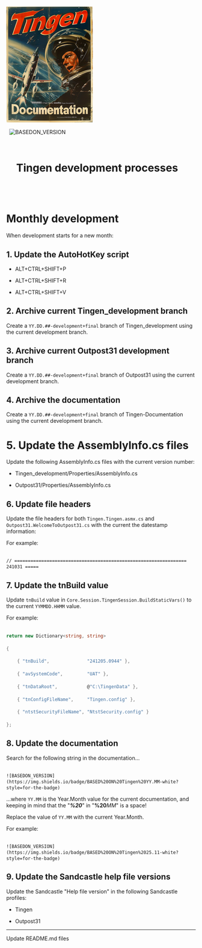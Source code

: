 
<!-- u250107 -->

![](../attachment/09207cecc53cae0f5c9d780701c22768.png)

  ![BASEDON_VERSION](https://img.shields.io/badge/BASED%20ON%20Tingen%2025.11-white?style=for-the-badge)

  

  <h1>

    Tingen development processes

  </h1>

  

</div>

  

# Monthly development

  

When development starts for a new month:

  

## 1. Update the AutoHotKey script

  

* ALT+CTRL+SHIFT+P

* ALT+CTRL+SHIFT+R

* ALT+CTRL+SHIFT+V

  

## 2. Archive current Tingen_development branch

  

Create a `YY.DD.##-development+final` branch of Tingen_development using the current development branch.

  

## 3. Archive current Outpost31 development branch

  

Create a `YY.DD.##-development+final` branch of Outpost31 using the current development branch.

  

## 4. Archive the documentation

  

Create a `YY.DD.##-development+final` branch of Tingen-Documentation using the current development branch.

  

# 5. Update the AssemblyInfo.cs files

  

Update the following AssemblyInfo.cs files with the current version number:

  

* Tingen_development/Properties/AssemblyInfo.cs

* Outpost31/Properties/AssemblyInfo.cs

  

## 6. Update file headers

  

Update the file headers for both `Tingen.Tingen.asmx.cs` and `Outpost31.WelcomeToOutpost31.cs` with the current the datestamp information:

  

For example:

  

```text

// ================================================================ 241031 =====

```

  

## 7. Update the tnBuild value

  

Update `tnBuild` value in `Core.Session.TingenSession.BuildStaticVars()` to the current `YYMMDD.HHMM` value.

  

For example:

  

```csharp

return new Dictionary<string, string>

{

    { "tnBuild",              "241205.0944" },

    { "avSystemCode",         "UAT" },

    { "tnDataRoot",           @"C:\TingenData" },

    { "tnConfigFileName",     "Tingen.config" },

    { "ntstSecurityFileName", "NtstSecurity.config" }

};

```

  

## 8. Update the documentation

  

Search for the following string in the documentation...

  

```

![BASEDON_VERSION](https://img.shields.io/badge/BASED%20ON%20Tingen%20YY.MM-white?style=for-the-badge)

```

  

...where `YY.MM` is the Year.Month value for the current documentation, and keeping in mind that the "***%20***" in "**%20***MM*" is a space!

  

Replace the value of `YY.MM` with the current Year.Month.

  

For example:

```

![BASEDON_VERSION](https://img.shields.io/badge/BASED%20ON%20Tingen%2025.11-white?style=for-the-badge)

```

  

## 9. Update the Sandcastle help file versions

  

Update the Sandcastle "Help file version" in the following Sandcastle profiles:

  

* Tingen

* Outpost31

  

***

  

Update README.md files